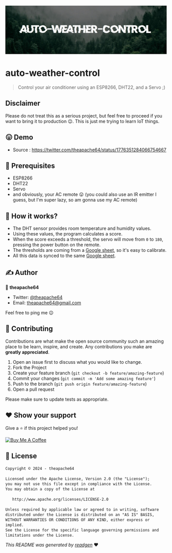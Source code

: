 ![](cover.jpeg)

# auto-weather-control

> Control your air conditioner using an ESP8266, DHT22, and a Servo ;) 

## Disclaimer
Please do not treat this as a serious project, but feel free to proceed if you want to bring it to production 😉. This is just me trying to learn IoT things.

## 😛 Demo 

- Source : https://twitter.com/theapache64/status/1776351284066754667


## 🦿 Prerequisites

- ESP8266
- DHT22
- Servo
- and obviously, your AC remote 😛 (you could also use an IR emitter I guess, but I'm super lazy, so am gonna use my AC remote)

## 🧠 How it works?

- The DHT sensor provides room temperature and humidity values.
- Using these values, the program calculates a score.
- When the score exceeds a threshold, the servo will move from `0` to `180`, pressing the power button on the remote.
- The thresholds are coming from a [Google sheet](https://docs.google.com/spreadsheets/d/1nO-hcNX2naH7hCS0WbRd7r907SvisjhD96I8R1Wx1Fs/edit?usp=sharing), so it's easy to calibrate.
- All this data is synced to the same [Google sheet](https://docs.google.com/spreadsheets/d/1nO-hcNX2naH7hCS0WbRd7r907SvisjhD96I8R1Wx1Fs/edit?usp=sharing).

## ✍️ Author

👤 **theapache64**

* Twitter: <a href="https://twitter.com/theapache64" target="_blank">@theapache64</a>
* Email: theapache64@gmail.com

Feel free to ping me 😉

## 🤝 Contributing

Contributions are what make the open source community such an amazing place to be learn, inspire, and create. Any
contributions you make are **greatly appreciated**.

1. Open an issue first to discuss what you would like to change.
1. Fork the Project
1. Create your feature branch (`git checkout -b feature/amazing-feature`)
1. Commit your changes (`git commit -m 'Add some amazing feature'`)
1. Push to the branch (`git push origin feature/amazing-feature`)
1. Open a pull request

Please make sure to update tests as appropriate.

## ❤ Show your support

Give a ⭐️ if this project helped you!

<a href="https://www.buymeacoffee.com/theapache64" target="_blank">
    <img src="https://cdn.buymeacoffee.com/buttons/v2/default-yellow.png" alt="Buy Me A Coffee" width="160">
</a>


## 📝 License

```
Copyright © 2024 - theapache64

Licensed under the Apache License, Version 2.0 (the "License");
you may not use this file except in compliance with the License.
You may obtain a copy of the License at

   http://www.apache.org/licenses/LICENSE-2.0

Unless required by applicable law or agreed to in writing, software
distributed under the License is distributed on an "AS IS" BASIS,
WITHOUT WARRANTIES OR CONDITIONS OF ANY KIND, either express or implied.
See the License for the specific language governing permissions and
limitations under the License.
```

_This README was generated by [readgen](https://github.com/theapache64/readgen)_ ❤